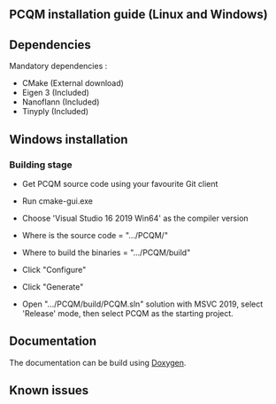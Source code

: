 
## PCQM installation guide (Linux and Windows)

## Dependencies
Mandatory dependencies :
 - CMake (External download)
 - Eigen 3 (Included)
 - Nanoflann (Included)
 - Tinyply (Included)

## Windows installation

### Building stage

 - Get PCQM source code using your favourite Git client

 - Run cmake-gui.exe

 - Choose 'Visual Studio 16 2019 Win64' as the compiler version

 - Where is the source code = ".../PCQM/"

 - Where to build the binaries = ".../PCQM/build"

 - Click "Configure"

 - Click "Generate"

 - Open ".../PCQM/build/PCQM.sln" solution with MSVC 2019, select 'Release' mode, then select PCQM as the starting project.


## Documentation

The documentation can be build using [Doxygen](http://www.doxygen.nl/).

## Known issues